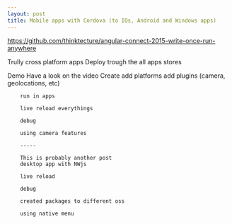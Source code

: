 ```yaml
---
layout: post
title: Mobile apps with Cordova (to IOs, Android and Windows apps)
---
```


https://github.com/thinktecture/angular-connect-2015-write-once-run-anywhere

Trully cross platform apps
Deploy trough the all apps stores

Demo
	Have a look on the video
		Create
		add platforms
		add plugins (camera, geolocations, etc)

		run in apps

		live reload everythings

		debug

		using camera features

		-----

		This is probably another post
		desktop app with NWjs

		live reload

		debug

		created packages to different oss

		using native menu